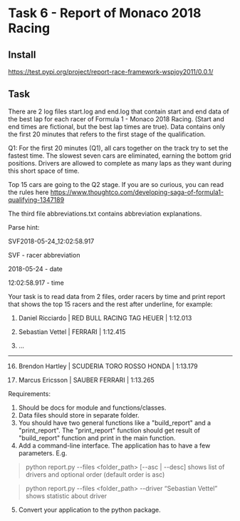 # Task 6 - Report of Monaco 2018 Racing
## Install
https://test.pypi.org/project/report-race-framework-wspjoy2011/0.0.1/

## Task
There are 2 log files start.log and end.log that contain start and end data of the best lap for each racer of Formula 1 - Monaco 2018 Racing. (Start and end times are fictional, but the best lap times are true). Data contains only the first 20 minutes that refers to the first stage of the qualification.

Q1: For the first 20 minutes (Q1), all cars together on the track try to set the fastest time. The slowest seven cars are eliminated, earning the bottom grid positions. Drivers are allowed to complete as many laps as they want during this short space of time.


Top 15 cars are going to the Q2 stage. If you are so curious, you can read the rules here https://www.thoughtco.com/developing-saga-of-formula1-qualifying-1347189


The third file abbreviations.txt contains abbreviation explanations.


Parse hint:

SVF2018-05-24_12:02:58.917


SVF - racer abbreviation 

2018-05-24 - date

12:02:58.917 - time


Your task is to read data from 2 files, order racers by time and print report that shows the top 15 racers and the rest after underline, for example:


1. Daniel Ricciardo      | RED BULL RACING TAG HEUER     | 1:12.013

2. Sebastian Vettel      | FERRARI                                            | 1:12.415

3. ...

------------------------------------------------------------------------

16. Brendon Hartley   | SCUDERIA TORO ROSSO HONDA | 1:13.179

17. Marcus Ericsson  | SAUBER FERRARI                            | 1:13.265


Requirements:
1. Should be docs for module and functions/classes.
2. Data files should store in separate folder.
3. You should have two general functions like a "build_report" and a "print_report".
The "print_report" function should get result of "build_report" function and print in the main function.
4. Add a command-line interface. The application has to have a few parameters. E.g.
> python report.py --files <folder_path> [--asc | --desc]  shows list of drivers and optional order (default order is asc)

> python report.py --files <folder_path> --driver “Sebastian Vettel”  shows statistic about driver 

5. Convert your application to the python package.
